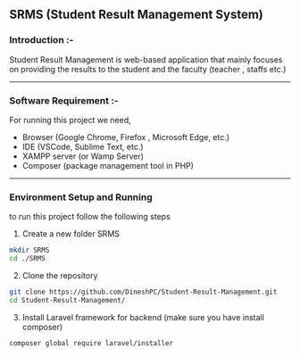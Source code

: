 ## SRMS (Student Result Management System)

### Introduction :- 
Student Result Management is web-based application that mainly focuses on providing the results to the student and the faculty (teacher , staffs etc.)

---
### Software Requirement :-
For running this project we need,

- Browser (Google Chrome, Firefox , Microsoft Edge, etc.)
- IDE  (VSCode,  Sublime Text, etc.)
- XAMPP server (or Wamp Server)
- Composer (package management tool in PHP)

----

### Environment Setup and Running
to run this project follow the following steps

1. Create a new folder SRMS
```bash
mkdir SRMS
cd ./SRMS
```

2. Clone the repository
```bash
git clone https://github.com/DineshPC/Student-Result-Management.git
cd Student-Result-Management/
```
3. Install Laravel framework for backend 
(make sure you have install composer)
```bash
composer global require laravel/installer
```